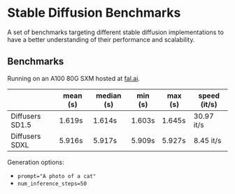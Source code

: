 # Stable Diffusion Benchmarks

A set of benchmarks targeting different stable diffusion implementations to have a
better understanding of their performance and scalability.

## Benchmarks

Running on an A100 80G SXM hosted at [fal.ai](https://fal.ai).

<!-- START TABLE -->
|                  | mean (s) | median (s) | min (s) | max (s) | speed (it/s) |
|------------------|----------|------------|---------|---------|--------------|
| Diffusers SD1.5  |   1.619s |     1.614s |  1.603s |  1.645s |   30.97 it/s |
| Diffusers SDXL   |   5.916s |     5.917s |  5.909s |  5.927s |    8.45 it/s |
<!-- END TABLE -->

Generation options:
- `prompt="A photo of a cat"`
- `num_inference_steps=50`
